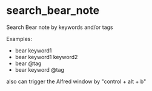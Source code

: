 # search_bear_note
Search Bear note by keywords and/or tags

Examples:
- bear keyword1
- bear keyword1 keyword2
- bear @tag
- bear keyword @tag

also can trigger the Alfred window by "control + alt + b"
